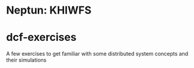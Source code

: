 # Neptun: KHIWFS
# dcf-exercises
A few exercises to get familiar with some distributed system concepts and their simulations
